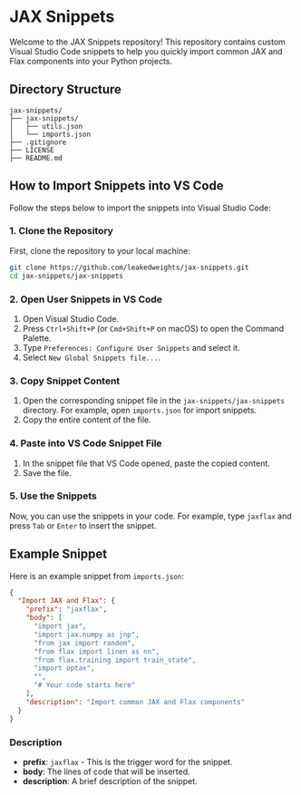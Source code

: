 # JAX Snippets

Welcome to the JAX Snippets repository! This repository contains custom Visual Studio Code snippets to help you quickly import common JAX and Flax components into your Python projects.

## Directory Structure

```
jax-snippets/
├── jax-snippets/
│   ├── utils.json
│   └── imports.json
├── .gitignore
├── LICENSE
├── README.md
```

## How to Import Snippets into VS Code

Follow the steps below to import the snippets into Visual Studio Code:

### 1. Clone the Repository

First, clone the repository to your local machine:

```bash
git clone https://github.com/leakedweights/jax-snippets.git
cd jax-snippets/jax-snippets
```

### 2. Open User Snippets in VS Code

1. Open Visual Studio Code.
2. Press `Ctrl+Shift+P` (or `Cmd+Shift+P` on macOS) to open the Command Palette.
3. Type `Preferences: Configure User Snippets` and select it.
4. Select `New Global Snippets file...`.

### 3. Copy Snippet Content

1. Open the corresponding snippet file in the `jax-snippets/jax-snippets` directory. For example, open `imports.json` for import snippets.
2. Copy the entire content of the file.

### 4. Paste into VS Code Snippet File

1. In the snippet file that VS Code opened, paste the copied content.
2. Save the file.

### 5. Use the Snippets

Now, you can use the snippets in your code. For example, type `jaxflax` and press `Tab` or `Enter` to insert the snippet.

## Example Snippet

Here is an example snippet from `imports.json`:

```json
{
  "Import JAX and Flax": {
    "prefix": "jaxflax",
    "body": [
      "import jax",
      "import jax.numpy as jnp",
      "from jax import random",
      "from flax import linen as nn",
      "from flax.training import train_state",
      "import optax",
      "",
      "# Your code starts here"
    ],
    "description": "Import common JAX and Flax components"
  }
}
```

### Description

- **prefix**: `jaxflax` - This is the trigger word for the snippet.
- **body**: The lines of code that will be inserted.
- **description**: A brief description of the snippet.
